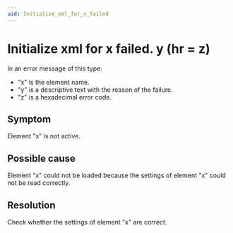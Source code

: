 ```yaml
---
uid: Initialize_xml_for_x_failed
---
```


# Initialize xml for x failed. y (hr = z)

In an error message of this type:

- "x" is the element name.
- "y" is a descriptive text with the reason of the failure.
- "z" is a hexadecimal error code.

## Symptom

Element "x" is not active.

## Possible cause

Element "x" could not be loaded because the settings of element "x" could not be read correctly.

## Resolution

Check whether the settings of element "x" are correct.

